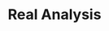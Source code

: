 ---
layout: toctree
title: Real Analysis
permalink: /blog/maths/real-analysis/
parent: /blog/maths/

enumerate_grand_children: true
---